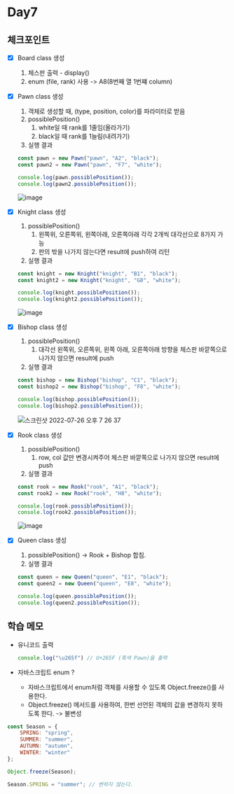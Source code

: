 # Day7

## 체크포인트
- [x] Board class 생성
  1. 체스판 출력 - display()
  2. enum (file, rank) 사용 -> A8(8번째 열 1번쨰 column)

- [x] Pawn class 생성
  1. 객체로 생성할 때, (type, position, color)를 파라미터로 받음
  2. possiblePosition()
     1. white일 때 rank를 1줄임(올라가기)
     2. black일 때 rank를 1늘림(내려가기) 
  3. 실행 결과
  ```javascript
  const pawn = new Pawn("pawn", "A2", "black");
  const pawn2 = new Pawn("pawn", "F7", "white");

  console.log(pawn.possiblePosition());
  console.log(pawn2.possiblePosition());
  ```
  ![image](https://user-images.githubusercontent.com/64758931/180969573-bb110bfa-9485-4cf3-9872-35cbee732279.png)

- [x] Knight class 생성
  1. possiblePosition()
     1. 왼쪽위, 오른쪽위, 왼쪽아래, 오른쪽아래 각각 2개씩 대각선으로 8가지 가능
     2. 판의 밖을 나가지 않는다면 result에 push하여 리턴
  2. 실행 결과
  ```javascript
  const knight = new Knight("knight", "B1", "black");
  const knight2 = new Knight("knight", "G8", "white");

  console.log(knight.possiblePosition());
  console.log(knight2.possiblePosition());
  ```
  ![image](https://user-images.githubusercontent.com/64758931/180969662-24af7bc7-0cb9-4997-b367-62c4e32552f5.png)

- [x] Bishop class 생성
  1.  possiblePosition()
      1. 대각선 왼쪽위, 오른쪽위, 왼쪽 아래, 오른쪽아래 방향을 체스판 바깥쪽으로 나가지 않으면 result에 push
  2.  실행 결과
    ```javascript
    const bishop = new Bishop("bishop", "C1", "black");
    const bishop2 = new Bishop("bishop", "F8", "white");

    console.log(bishop.possiblePosition());
    console.log(bishop2.possiblePosition());

    ``` 
    ![스크린샷 2022-07-26 오후 7 26 37](https://user-images.githubusercontent.com/64758931/180984963-7295255b-4b82-45f9-a30e-b011947f6543.png)

- [x] Rook class 생성
  1.  possiblePosition()
      1.  row, col 값만 변경시켜주어 체스판 바깥쪽으로 나가지 않으면 result에 push
  2.  실행 결과
    ```javascript
    const rook = new Rook("rook", "A1", "black");
    const rook2 = new Rook("rook", "H8", "white");

    console.log(rook.possiblePosition());
    console.log(rook2.possiblePosition());
    ```
    ![image](https://user-images.githubusercontent.com/64758931/180995495-48afabd6-31e3-47d2-b8f8-c3052418fc9d.png)
- [x] Queen class 생성
  1.  possiblePosition() -> Rook + Bishop 합침. 
  2.  실행 결과
    ```javascript
  const queen = new Queen("queen", "E1", "black");
  const queen2 = new Queen("queen", "E8", "white");

  console.log(queen.possiblePosition());
  console.log(queen2.possiblePosition());
    ```
## 학습 메모

- 유니코드 출력
  ```javascript
  console.log("\u265f") // U+265F (흑색 Pawn)을 출력
  ```

-  자바스크립트 enum ?
   - 자바스크립트에서 enum처럼 객체를 사용할 수 있도록 Object.freeze()를 사용한다. 
   - Object.freeze() 메서드를 사용하여, 한번 선언된 객체의 값을 변경하지 못하도록 한다. -> 불변성
```javascript
const Season = {
    SPRING: "spring",
    SUMMER: "summer",
    AUTUMN: "autumn",
    WINTER: "winter"
};

Object.freeze(Season);

Season.SPRING = "summer"; // 변하지 않는다.
```
